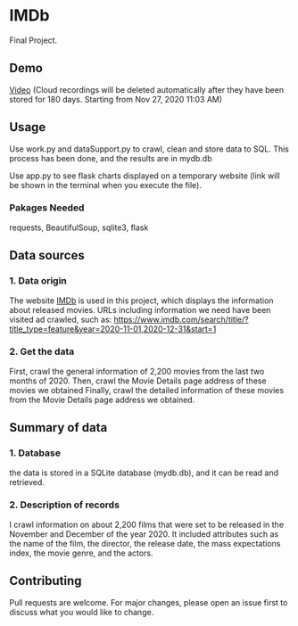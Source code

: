 # IMDb

Final Project.

## Demo
[Video](https://umich.zoom.us/rec/share/KIHE6sbJY1sieqpsyFhFlzvqbQHZ82T1G7JP8JgiAUer3YzY5w1ltPZvQdgO680.i9y_rjr1c8O5laYv)
(Cloud recordings will be deleted automatically after they have been stored for 180 days. Starting from Nov 27, 2020 11:03 AM)


## Usage

Use work.py and dataSupport.py to crawl, clean and store data to SQL.
This process has been done, and the results are in mydb.db

Use app.py to see flask charts displayed on a temporary website (link will be shown in the terminal when you execute the file).

### Pakages Needed

requests, BeautifulSoup, sqlite3, flask


## Data sources
### 1. Data origin
The website [IMDb](https://www.imdb.com/) is used in this project, which displays the information about released movies. URLs including information we need have been visited ad crawled, such as: https://www.imdb.com/search/title/?title_type=feature&year=2020-11-01,2020-12-31&start=1

### 2. Get the data
First, crawl the general information of 2,200 movies from the last two months of 2020. 
Then, crawl the Movie Details page address of these movies we obtained
Finally, crawl the detailed information of these movies from the Movie Details page address we obtained. 

## Summary of data
### 1. Database
the data is stored in a SQLite database (mydb.db), and it can be read and retrieved. 
### 2. Description of records
I crawl information on about 2,200 films that were set to be released in the November and December of the year 2020. It included attributes such as the name of the film, the director, the release date, the mass expectations index, the movie genre, and the actors.



## Contributing
Pull requests are welcome. For major changes, please open an issue first to discuss what you would like to change.

